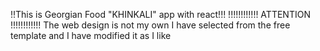 !!This is Georgian Food "KHINKALI" app with react!!!
!!!!!!!!!!!! ATTENTION !!!!!!!!!!!!
The web design is not my own I have selected from the free template and I have modified it as I like

